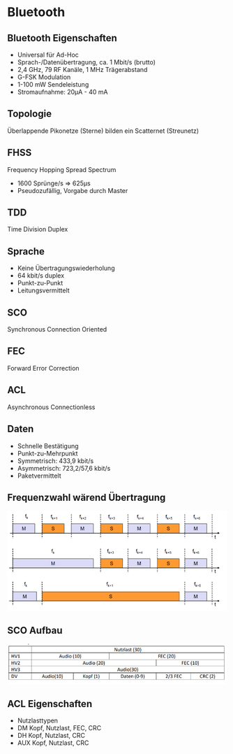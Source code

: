# Bluetooth

## Bluetooth Eigenschaften

- Universal für Ad-Hoc
- Sprach-/Datenübertragung, ca. 1 Mbit/s (brutto)
- 2,4 GHz, 79 RF Kanäle, 1 MHz Trägerabstand
- G-FSK Modulation
- 1-100 mW Sendeleistung
- Stromaufnahme: 20µA - 40 mA

## Topologie

Überlappende Pikonetze (Sterne) bilden ein Scatternet (Streunetz)

## FHSS

Frequency Hopping Spread Spectrum

- 1600 Sprünge/s => 625µs
- Pseudozufällig, Vorgabe durch Master

## TDD

Time Division Duplex

## Sprache

- Keine Übertragungswiederholung
- 64 kbit/s duplex
- Punkt-zu-Punkt
- Leitungsvermittelt

## SCO

Synchronous Connection Oriented

## FEC

Forward Error Correction

## ACL

 Asynchronous Connectionless

## Daten

- Schnelle Bestätigung
- Punkt-zu-Mehrpunkt
- Symmetrisch: 433,9 kbit/s
- Asymmetrisch: 723,2/57,6 kbit/s
- Paketvermittelt

## Frequenzwahl wärend Übertragung

![image](../assets/Frequenzwahl.png)

## SCO Aufbau

![image](../assets/sco.png)

## ACL Eigenschaften

- Nutzlasttypen
- DM Kopf, Nutzlast, FEC, CRC
- DH Kopf, Nutzlast, CRC
- AUX Kopf, Nutzlast, CRC

